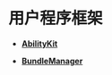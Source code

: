 # 用户程序框架<a name="ZH-CN_TOPIC_0000001055078089"></a>

-   **[AbilityKit](AbilityKit.md)**  

-   **[BundleManager](BundleManager.md)**  


